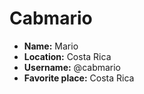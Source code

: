 # Cabmario

* **Name:** Mario
* **Location:** Costa Rica
* **Username:** @cabmario
* **Favorite place:** Costa Rica
